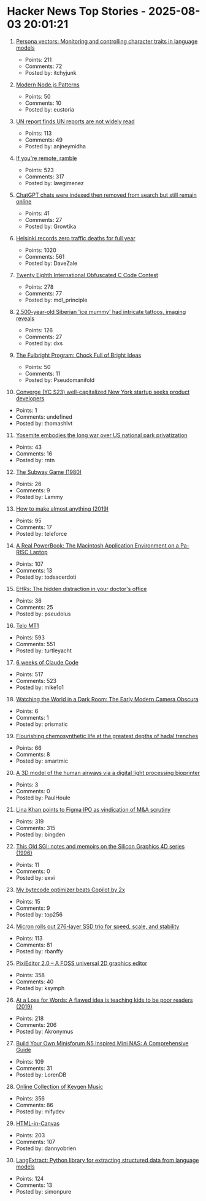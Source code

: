 # Hacker News Top Stories - 2025-08-03 20:01:21

1. [Persona vectors: Monitoring and controlling character traits in language models](https://www.anthropic.com/research/persona-vectors)
   - Points: 211
   - Comments: 72
   - Posted by: itchyjunk

2. [Modern Node.js Patterns](https://kashw1n.com/blog/nodejs-2025/)
   - Points: 50
   - Comments: 10
   - Posted by: eustoria

3. [UN report finds UN reports are not widely read](https://www.reuters.com/world/un-report-finds-united-nations-reports-are-not-widely-read-2025-08-01/)
   - Points: 113
   - Comments: 49
   - Posted by: anjneymidha

4. [If you're remote, ramble](https://stephango.com/ramblings)
   - Points: 523
   - Comments: 317
   - Posted by: lawgimenez

5. [ChatGPT chats were indexed then removed from search but still remain online](https://growtika.com/chatgpt-shared-chats-seo-indexing-privacy-leak/)
   - Points: 41
   - Comments: 27
   - Posted by: Growtika

6. [Helsinki records zero traffic deaths for full year](https://www.helsinkitimes.fi/finland/finland-news/domestic/27539-helsinki-records-zero-traffic-deaths-for-full-year.html)
   - Points: 1020
   - Comments: 561
   - Posted by: DaveZale

7. [Twenty Eighth International Obfuscated C Code Contest](https://www.ioccc.org/2024/index.html)
   - Points: 278
   - Comments: 77
   - Posted by: mdl_principle

8. [2,500-year-old Siberian 'ice mummy' had intricate tattoos, imaging reveals](https://www.bbc.com/news/articles/c4gzx0zm68vo)
   - Points: 126
   - Comments: 27
   - Posted by: dxs

9. [The Fulbright Program: Chock Full of Bright Ideas](https://bastian.rieck.me/blog/2025/fulbright/)
   - Points: 50
   - Comments: 11
   - Posted by: Pseudomanifold

10. [Converge (YC S23) well-capitalized New York startup seeks product developers](https://www.runconverge.com/careers)
   - Points: 1
   - Comments: undefined
   - Posted by: thomashlvt

11. [Yosemite embodies the long war over US national park privatization](https://theconversation.com/yosemite-embodies-the-long-war-over-us-national-park-privatization-261133)
   - Points: 43
   - Comments: 16
   - Posted by: rntn

12. [The Subway Game (1980)](https://www.gricer.com/subway_game/subway_game.html)
   - Points: 26
   - Comments: 9
   - Posted by: Lammy

13. [How to make almost anything (2019)](https://fab.cba.mit.edu/classes/863.19/CBA/people/dsculley/index.html)
   - Points: 95
   - Comments: 17
   - Posted by: teleforce

14. [A Real PowerBook: The Macintosh Application Environment on a Pa-RISC Laptop](http://oldvcr.blogspot.com/2025/08/a-real-powerbook-macintosh-application.html)
   - Points: 107
   - Comments: 13
   - Posted by: todsacerdoti

15. [EHRs: The hidden distraction in your doctor's office](https://spectrum.ieee.org/electronic-health-records)
   - Points: 36
   - Comments: 25
   - Posted by: pseudolus

16. [Telo MT1](https://www.telotrucks.com/)
   - Points: 593
   - Comments: 551
   - Posted by: turtleyacht

17. [6 weeks of Claude Code](https://blog.puzzmo.com/posts/2025/07/30/six-weeks-of-claude-code/)
   - Points: 517
   - Comments: 523
   - Posted by: mike1o1

18. [Watching the World in a Dark Room: The Early Modern Camera Obscura](https://publicdomainreview.org/essay/the-early-modern-camera-obscura)
   - Points: 6
   - Comments: 1
   - Posted by: prismatic

19. [Flourishing chemosynthetic life at the greatest depths of hadal trenches](https://www.nature.com/articles/s41586-025-09317-z)
   - Points: 66
   - Comments: 8
   - Posted by: smartmic

20. [A 3D model of the human airways via a digital light processing bioprinter](https://analyticalsciencejournals.onlinelibrary.wiley.com/doi/10.1002/bit.29013)
   - Points: 3
   - Comments: 0
   - Posted by: PaulHoule

21. [Lina Khan points to Figma IPO as vindication of M&A scrutiny](https://techcrunch.com/2025/08/02/lina-khan-points-to-figma-ipo-as-vindication-for-ma-scrutiny/)
   - Points: 319
   - Comments: 315
   - Posted by: bingden

22. [This Old SGI: notes and memoirs on the Silicon Graphics 4D series (1996)](https://archive.irixnet.org/thisoldsgi/)
   - Points: 11
   - Comments: 0
   - Posted by: exvi

23. [My bytecode optimizer beats Copilot by 2x](https://deviantabstraction.com/2025/07/29/how-my-bytecode-optimizer-beats-copilot-by-2x/)
   - Points: 15
   - Comments: 9
   - Posted by: top256

24. [Micron rolls out 276-layer SSD trio for speed, scale, and stability](https://blocksandfiles.com/2025/07/30/micron-three-276-layer-ssds/)
   - Points: 113
   - Comments: 81
   - Posted by: rbanffy

25. [PixiEditor 2.0 – A FOSS universal 2D graphics editor](https://pixieditor.net/blog/2025/07/30/20-release/)
   - Points: 358
   - Comments: 40
   - Posted by: ksymph

26. [At a Loss for Words: A flawed idea is teaching kids to be poor readers (2019)](https://www.apmreports.org/episode/2019/08/22/whats-wrong-how-schools-teach-reading)
   - Points: 218
   - Comments: 206
   - Posted by: Akronymus

27. [Build Your Own Minisforum N5 Inspired Mini NAS: A Comprehensive Guide](https://jackharvest.com/index.php/2025/07/27/build-your-own-minisforum-n5-inspired-mini-nas-a-comprehensive-guide/)
   - Points: 109
   - Comments: 31
   - Posted by: LorenDB

28. [Online Collection of Keygen Music](https://keygenmusic.tk)
   - Points: 356
   - Comments: 86
   - Posted by: mifydev

29. [HTML-in-Canvas](https://github.com/WICG/html-in-canvas)
   - Points: 203
   - Comments: 107
   - Posted by: dannyobrien

30. [LangExtract: Python library for extracting structured data from language models](https://github.com/google/langextract)
   - Points: 124
   - Comments: 13
   - Posted by: simonpure

